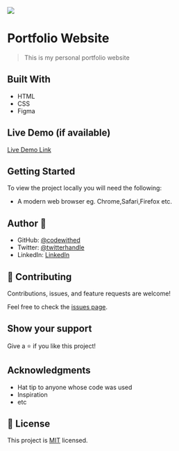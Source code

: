 ![](https://img.shields.io/badge/Microverse-blueviolet)

# Portfolio Website

> This is my personal portfolio website


## Built With

- HTML
- CSS
- Figma

## Live Demo (if available)

[Live Demo Link](https://livedemo.com)


## Getting Started

To view the project locally you will need the following:
- A modern web browser eg. Chrome,Safari,Firefox etc.



## Author 👤

- GitHub: [@codewithed](https://github.com/codewithed)
- Twitter: [@twitterhandle](https://twitter.com/meet__ed)
- LinkedIn: [LinkedIn](https://www.linkedin.com/in/edmund-yaw-debrah-054461235/)


## 🤝 Contributing

Contributions, issues, and feature requests are welcome!

Feel free to check the [issues page](../../issues/).

## Show your support

Give a ⭐️ if you like this project!

## Acknowledgments

- Hat tip to anyone whose code was used
- Inspiration
- etc

## 📝 License

This project is [MIT](./MIT.md) licensed.
